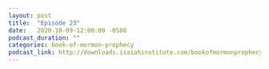 ```yaml
---
layout: post
title:  "Episode 23"
date:   2020-10-09-12:00:00 -0500
podcast_duration: ""
categories: book-of-mormon-prophecy
podcast_link: http://downloads.isaiahinstitute.com/bookofmormonprophecypodcast/Episode_23_v1.mp3
---
```

